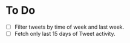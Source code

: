 # To Do

- [ ] Filter tweets by time of week and last week.
- [ ] Fetch only last 15 days of Tweet activity.
